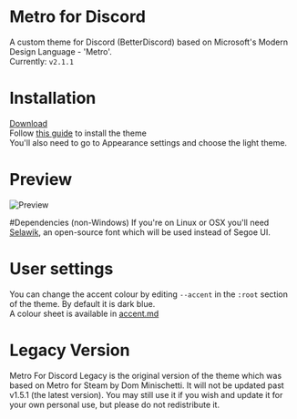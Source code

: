 # Metro for Discord
A custom theme for Discord (BetterDiscord) based on Microsoft's Modern Design Language - 'Metro'.  
Currently: `v2.1.1`  

# Installation
[Download](https://raw.githubusercontent.com/TakosThings/Metro-for-Discord/master/Metro_for_Discord.theme.css)  
Follow [this guide](https://betterdocs.net/install_theme.html) to install the theme  
You'll also need to go to Appearance settings and choose the light theme.

# Preview
![Preview](http://i.imgur.com/UBqoqmJ.png)

#Dependencies (non-Windows)
If you're on Linux or OSX you'll need [Selawik](https://github.com/winjs/winstrap/blob/master/src/fonts/selawk.ttf), an open-source font which will be used instead of Segoe UI.

# User settings
You can change the accent colour by editing `--accent` in the `:root` section of the theme. By default it is dark blue.  
A colour sheet is available in [accent.md](https://github.com/TakosThings/Metro-for-Discord/blob/master/accent.md)  

# Legacy Version
Metro For Discord Legacy is the original version of the theme which was based on Metro for Steam by Dom Minischetti. It will not be updated past v1.5.1 (the latest version). You may still use it if you wish and update it for your own personal use, but please do not redistribute it.
